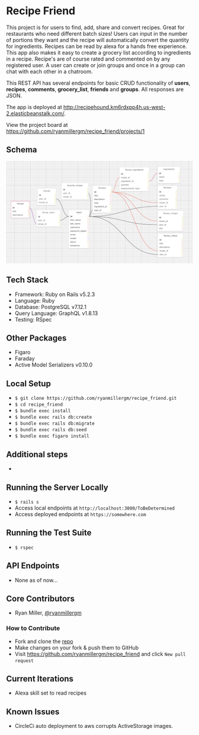# Recipe Friend

This project is for users to find, add, share and convert recipes. Great for restaurants who need different batch sizes! Users can input in the number of portions they want and the recipe will automatically convert the quantity for ingredients. Recipes can be read by alexa for a hands free experience. This app also makes it easy to create a grocery list according to ingredients in a recipe. Recipe's are of course rated and commented on by any registered user. A user can create or join groups and once in a group can chat with each other in a chatroom. 

This REST API has several endpoints for basic CRUD functionality of **users**, **recipes**, **comments**, **grocery_list**, **friends** and **groups**. All responses are JSON.

The app is deployed at http://recipehound.km6rdxpp4h.us-west-2.elasticbeanstalk.com/.

View the project board at https://github.com/ryanmillergm/recipe_friend/projects/1

## Schema
![schema](./public/images/schema.png)

## Tech Stack
 - Framework: Ruby on Rails v5.2.3
 - Language: Ruby
 - Database: PostgreSQL v7.12.1
 - Query Language: GraphQL v1.8.13
 - Testing: RSpec

## Other Packages
 - Figaro
 - Faraday
 - Active Model Serializers v0.10.0

## Local Setup
 - `$ git clone https://github.com/ryanmillergm/recipe_friend.git`
 - `$ cd recipe_friend`
 - `$ bundle exec install`
 - `$ bundle exec rails db:create`
 - `$ bundle exec rails db:migrate`
 - `$ bundle exec rails db:seed`
 - `$ bundle exec figaro install`

## Additional steps
 -

## Running the Server Locally
 - `$ rails s`
 - Access local endpoints at `http://localhost:3000/ToBeDetermined`
 - Access deployed endpoints at `https://somewhere.com`

## Running the Test Suite
 - `$ rspec`

## API Endpoints
 - None as of now...

## Core Contributors
 - Ryan Miller, [@ryanmillergm](https://github.com/ryanmillergm)

### How to Contribute
 - Fork and clone the [repo](https://github.com/ryanmillergm/recipe_friend.git)
 - Make changes on your fork & push them to GitHub
 - Visit https://github.com/ryanmillergm/recipe_friend and click `New pull request`
 
## Current Iterations
 - Alexa skill set to read recipes

## Known Issues
 - CircleCi auto deployment to aws corrupts ActiveStorage images.
